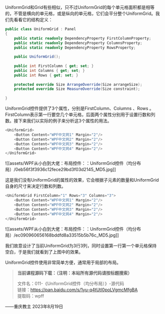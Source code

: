 UniformGrid和Grid有些相似，只不过UniformGrid的每个单元格面积都是相等的，不管是横向的单元格，或是纵向的单元格，它们会平分整个UniformGrid。我们先看看它的结构定义：
```cs
public class UniformGrid : Panel
{
    public static readonly DependencyProperty FirstColumnProperty;
    public static readonly DependencyProperty ColumnsProperty;
    public static readonly DependencyProperty RowsProperty;
 
    public UniformGrid();
 
    public int FirstColumn { get; set; }
    public int Columns { get; set; }
    public int Rows { get; set; }
 
    protected override Size ArrangeOverride(Size arrangeSize);
    protected override Size MeasureOverride(Size constraint);
 
}
```

UniformGrid控件提供了3个属性，分别是FirstColumn、Columns 、Rows 。FirstColumn表示第一行要空几个单元格，后面两个属性分别用于设置行数和列数。接下来我们以实际的例子来分析这3个属性的用法。
```cs
<UniformGrid>
    <Button Content="WPF中文网1" Margin="2"/>
    <Button Content="WPF中文网2" Margin="2"/>
    <Button Content="WPF中文网3" Margin="2"/>
    <Button Content="WPF中文网4" Margin="2"/>
</UniformGrid>
```

![[assets/WPF从小白到大佬：布局控件：：UniformGrid控件（均分布局）/0eb56f3f3936c12fece29bd3f03d2145_MD5.jpg]]

这是我们没有UniformGrid的属性的效果，它会根据子元素的数量和UniformGrid自身的尺寸来决定行数和列数。

```cs
<UniformGrid FirstColumn="1" Rows="3" Columns="3">
    <Button Content="WPF中文网1" Margin="2"/>
    <Button Content="WPF中文网2" Margin="2"/>
    <Button Content="WPF中文网3" Margin="2"/>
    <Button Content="WPF中文网4" Margin="2"/>
</UniformGrid>
```

![[assets/WPF从小白到大佬：布局控件：：UniformGrid控件（均分布局）/ec090960656168bddfd8a33515b5b76c_MD5.jpg]]

我们故意设计了当前UniformGrid为3行3列，同时设置第一行第一个单元格保持空白，于是我们就看到了上图中的效果。

UniformGrid控件使用非常简单方便，通常用于局部的布局。

> **当前课程源码下载：（注明：本站所有源代码请按标题搜索）**
> 
> 文件名：011-《UniformGrid控件（均分布局）》-源代码  
> 链接：https://pan.baidu.com/s/1yu-q4tUtl0poLVgmcMfgBA  
> 提取码：wpff

——重庆教主 2023年8月19日














